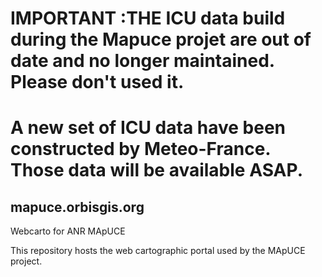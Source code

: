 # IMPORTANT :THE ICU data build during the Mapuce projet are out of date and no longer maintained. Please don't used it.
# A new set of ICU data have been constructed by Meteo-France. Those data will be available ASAP.

## mapuce.orbisgis.org
Webcarto for ANR MApUCE

This repository hosts the web cartographic portal used by the MApUCE project.

